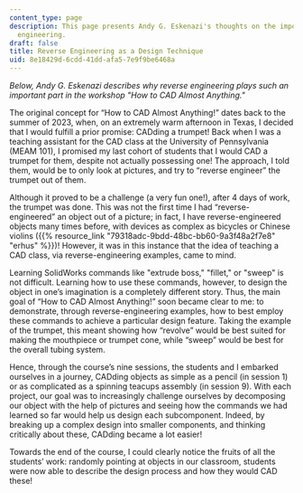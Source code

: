 ```yaml
---
content_type: page
description: This page presents Andy G. Eskenazi's thoughts on the importance of reverse
  engineering.
draft: false
title: Reverse Engineering as a Design Technique
uid: 8e18429d-6cdd-41dd-afa5-7e9f9be6468a
---
```

*Below, Andy G. Eskenazi describes why reverse engineering plays such an important part in the workshop "How to CAD Almost Anything."*

The original concept for “How to CAD Almost Anything!” dates back to the summer of 2023, when, on an extremely warm afternoon in Texas, I decided that I would fulfill a prior promise: CADding a trumpet! Back when I was a teaching assistant for the CAD class at the University of Pennsylvania (MEAM 101), I promised my last cohort of students that I would CAD a trumpet for them, despite not actually possessing one! The approach, I told them, would be to only look at pictures, and try to “reverse engineer” the trumpet out of them.

Although it proved to be a challenge (a very fun one!), after 4 days of work, the trumpet was done. This was not the first time I had “reverse-engineered” an object out of a picture; in fact, I have reverse-engineered objects many times before, with devices as complex as bicycles or Chinese violins ({{% resource_link "79318adc-9bdd-48bc-bb60-9a3f48a2f7e8" "erhus" %}})! However, it was in this instance that the idea of teaching a CAD class, via reverse-engineering examples, came to mind.

Learning SolidWorks commands like "extrude boss," "fillet," or "sweep" is not difficult. Learning how to use these commands, however, to design the object in one’s imagination is a completely different story. Thus, the main goal of “How to CAD Almost Anything!” soon became clear to me: to demonstrate, through reverse-engineering examples, how to best employ these commands to achieve a particular design feature. Taking the example of the trumpet, this meant showing how “revolve” would be best suited for making the mouthpiece or trumpet cone, while “sweep” would be best for the overall tubing system.

Hence, through the course’s nine sessions, the students and I embarked ourselves in a journey, CADding objects as simple as a pencil (in session 1) or as complicated as a spinning teacups assembly (in session 9). With each project, our goal was to increasingly challenge ourselves by decomposing our object with the help of pictures and seeing how the commands we had learned so far would help us design each subcomponent. Indeed, by breaking up a complex design into smaller components, and thinking critically about these, CADding became a lot easier!

Towards the end of the course, I could clearly notice the fruits of all the students’ work: randomly pointing at objects in our classroom, students were now able to describe the design process and how they would CAD these!